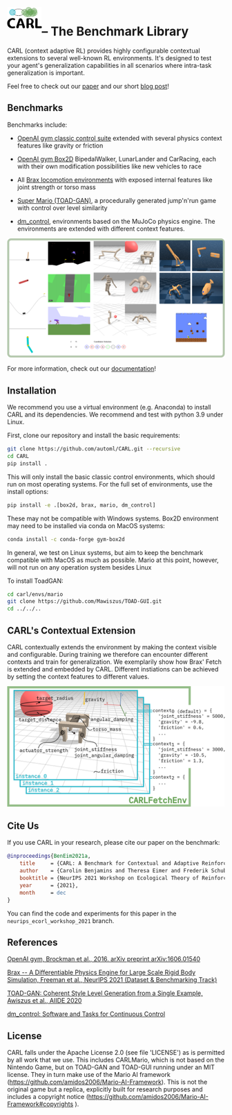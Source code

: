 <img align="left" width="80" src="./docs/source/figures/CARL_logo.png" alt="CARL">

# – The Benchmark Library
CARL (context adaptive RL) provides highly configurable contextual extensions
to several well-known RL environments.
It's designed to test your agent's generalization capabilities
in all scenarios where intra-task generalization is important.

Feel free to check out our [paper](https://arxiv.org/abs/2110.02102) and our short [blog post](https://www.automl.org/carl-a-benchmark-to-study-generalization-in-reinforcement-learning/)!

## Benchmarks
Benchmarks include:
- [OpenAI gym classic control suite](https://gym.openai.com/envs/#classic_control) extended with several physics context features like gravity or friction

- [OpenAI gym Box2D](https://gym.openai.com/envs/#box2d) BipedalWalker, LunarLander and
  CarRacing, each with their own modification possibilities like
  new vehicles to race

- All [Brax locomotion environments](https://github.com/google/brax) with exposed internal features like joint strength or torso mass

- [Super Mario (TOAD-GAN)](https://github.com/Mawiszus/TOAD-GAN), a procedurally generated jump'n'run game with control
  over level similarity

- [dm_control](https://github.com/deepmind/dm_control), environments based on the MuJoCo physics engine. The environments are extended with different context features.

![Screenshot of each environment included in CARL.](./docs/source/figures/envs_overview.png)

For more information, check out our [documentation](https://automl.github.io/CARL/)!


## Installation
We recommend you use a virtual environment (e.g. Anaconda) to
install CARL and its dependencies. We recommend and test with python 3.9 under Linux.

First, clone our repository and install the basic requirements:
```bash
git clone https://github.com/automl/CARL.git --recursive
cd CARL
pip install .
```

This will only install the basic classic control environments, which should run on most operating systems. For the full set of environments, use the install options:
```bash
pip install -e .[box2d, brax, mario, dm_control]
```

These may not be compatible with Windows systems. Box2D environment may need to be installed via conda on MacOS systems:
```bash
conda install -c conda-forge gym-box2d
```

In general, we test on Linux systems, but aim to keep the benchmark compatible with MacOS as much as possible.
Mario at this point, however, will not run on any operation system besides Linux

To install ToadGAN:
```bash
cd carl/envs/mario
git clone https://github.com/Mawiszus/TOAD-GUI.git
cd ../../..
```

## CARL's Contextual Extension
CARL contextually extends the environment by making the context visible and configurable.
During training we therefore can encounter different contexts and train for generalization.
We exemplarily show how Brax' Fetch is extended and embedded by CARL.
Different instiations can be achieved by setting the context features to different values.

![CARL contextually extends Brax' Fetch.](./docs/source/figures/concept.png)

## Cite Us
If you use CARL in your research, please cite our paper on the benchmark:
```bibtex
@inproceedings{BenEim2021a,
    title     = {CARL: A Benchmark for Contextual and Adaptive Reinforcement Learning},
    author    = {Carolin Benjamins and Theresa Eimer and Frederik Schubert and André Biedenkapp and Bodo Rosenhahn and Frank Hutter and Marius Lindauer},
    booktitle = {NeurIPS 2021 Workshop on Ecological Theory of Reinforcement Learning},
    year      = {2021},
    month     = dec
}
```

You can find the code and experiments for this paper in the `neurips_ecorl_workshop_2021` branch.

## References
[OpenAI gym, Brockman et al., 2016. arXiv preprint arXiv:1606.01540](https://arxiv.org/pdf/1606.01540.pdf)

[Brax -- A Differentiable Physics Engine for Large Scale
Rigid Body Simulation, Freeman et al., NeurIPS 2021 (Dataset &
Benchmarking Track)](https://arxiv.org/pdf/2106.13281.pdf)

[TOAD-GAN: Coherent Style Level Generation from a Single Example,
Awiszus et al., AIIDE 2020](https://arxiv.org/pdf/2008.01531.pdf)

[dm_control: Software and Tasks for Continuous Control](https://arxiv.org/pdf/2006.12983.pdf)

## License
CARL falls under the Apache License 2.0 (see file 'LICENSE') as is permitted by all
work that we use. This includes CARLMario, which is not based on the Nintendo Game, but on
TOAD-GAN and TOAD-GUI running under an MIT license. They in turn make use of the Mario AI framework
(https://github.com/amidos2006/Mario-AI-Framework). This is not the original game but a replica,
explicitly built for research purposes and includes a copyright notice (https://github.com/amidos2006/Mario-AI-Framework#copyrights ).
